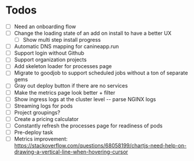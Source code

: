 # Todos
- [ ] Need an onboarding flow
- [ ] Change the loading state of an add on install to have a better UX
  - [ ] Show multi step install progress
- [ ] Automatic DNS mapping for canineapp.run
- [ ] Support login without Github
- [ ] Support organization projects
- [ ] Add skeleton loader for processes page
- [ ] Migrate to goodjob to support scheduled jobs without a ton of separate gems
- [ ] Gray out deploy button if there are no services
- [ ] Make the metrics page look better + filter
- [ ] Show ingress logs at the cluster level -- parse NGINX logs
- [ ] Streaming logs for pods
- [ ] Project groupings?
- [ ] Create a pricing calculator
- [ ] Constantly refresh the processes page for readiness of pods
- [ ] Pre-deploy task
- [ ] Metrics improvement: https://stackoverflow.com/questions/68058199/chartjs-need-help-on-drawing-a-vertical-line-when-hovering-cursor

